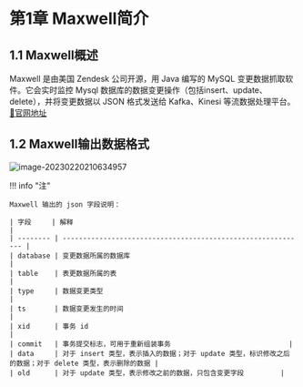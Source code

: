 # 第1章 Maxwell简介

## 1.1 Maxwell概述

Maxwell 是由美国 Zendesk 公司开源，用 Java 编写的 MySQL 变更数据抓取软件。它会实时监控 Mysql 数据库的数据变更操作（包括insert、update、delete），并将变更数据以  JSON  格式发送给 Kafka、Kinesi 等流数据处理平台。[:link:官网地址](http://maxwells-daemon.io/)

## 1.2 Maxwell输出数据格式

![image-20230220210634957](https://cos.gump.cloud/uPic/image-20230220210634957.png)

!!! info "注" 

    Maxwell 输出的 json 字段说明：
    
    | 字段     | 解释                                                         |
    | -------- | ------------------------------------------------------------ |
    | database | 变更数据所属的数据库                                         |
    | table    | 表更数据所属的表                                             |
    | type     | 数据变更类型                                                 |
    | ts       | 数据变更发生的时间                                           |
    | xid      | 事务 id                                                      |
    | commit   | 事务提交标志，可用于重新组装事务                             |
    | data     | 对于 insert 类型，表示插入的数据；对于 update 类型，标识修改之后的数据；对于 delete 类型，表示删除的数据 |
    | old      | 对于 update 类型，表示修改之前的数据，只包含变更字段         |

